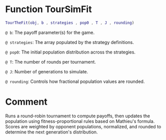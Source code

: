 # Function TourSimFit

```matlab
TourTheFit(obj, b , strategies , pop0 , T , J , rounding)
```

`@ b`: The payoff parameter(s) for the game.

`@ strategies`: The array populated by the strategy definitions.

`@ pop0`: The initial population distribution across the strategies.

`@ T`:  The number of rounds per tournament.

`@ J`: Number of generations to simulate.

`@ rounding`: Controls how fractional population values are rounded.


# Comment
Runs a round-robin tournament to compute payoffs, then updates the population using fitness-proportional rules based on Mathieu's formula. Scores are weighted by opponent populations, normalized, and rounded to determine the next generation's distribution. 